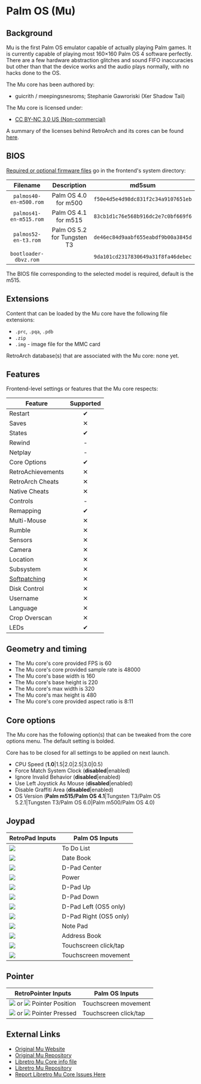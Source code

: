 # Palm OS (Mu)

## Background

Mu is the first Palm OS emulator capable of actually playing Palm games. It is currently capable of playing most 160×160 Palm OS 4 software perfectly. There are a few hardware abstraction glitches and sound FIFO inaccuracies but other than that the device works and the audio plays normally, with no hacks done to the OS.

The Mu core has been authored by:

- guicrith / meepingsnesroms; Stephanie Gawroriski (Xer Shadow Tail)

The Mu core is licensed under:

- [CC BY-NC 3.0 US (Non-commercial)](http://creativecommons.org/licenses/by-nc/3.0/us/)

A summary of the licenses behind RetroArch and its cores can be found [here](../development/licenses.md).

## BIOS

[Required or optional firmware files](https://docs.libretro.com/library/bios/) go in the frontend's system directory:

| Filename          | Description                     | md5sum                           |
|:-----------------:|:-------------------------------:|:--------------------------------:|
| `palmos40-en-m500.rom` | Palm OS 4.0 for m500 | `f50e4d5e4d98dc831f2c34a9107651eb` |
| `palmos41-en-m515.rom` | Palm OS 4.1 for m515 | `83cb1d1c76e568b916dc2e7c0bf669f6` |
| `palmos52-en-t3.rom` | Palm OS 5.2 for Tungsten T3 | `de46ec84d9aabf655eabdf9b00a3845d` |
| `bootloader-dbvz.rom` | | `9da101cd2317830649a31f8fa46debec` |

The BIOS file corresponding to the selected model is required, default is the m515.

## Extensions

Content that can be loaded by the Mu core have the following file extensions:

- `.prc`, `.pqa`, `.pdb`
- `.zip`
- `.img` - image file for the MMC card

RetroArch database(s) that are associated with the Mu core: none yet.

## Features

Frontend-level settings or features that the Mu core respects:

| Feature           | Supported |
|-------------------|:---------:|
| Restart           | ✔         |
| Saves             | ✕         |
| States            | ✔         |
| Rewind            | -         |
| Netplay           | -         |
| Core Options      | ✔         |
| RetroAchievements | ✕         |
| RetroArch Cheats  | ✕         |
| Native Cheats     | ✕         |
| Controls          | -         |
| Remapping         | ✔         |
| Multi-Mouse       | ✕         |
| Rumble            | ✕         |
| Sensors           | ✕         |
| Camera            | ✕         |
| Location          | ✕         |
| Subsystem         | ✕         |
| [Softpatching](../guides/softpatching.md) | ✕         |
| Disk Control      | ✕         |
| Username          | ✕         |
| Language          | ✕         |
| Crop Overscan     | ✕         |
| LEDs              | ✔         |

## Geometry and timing

- The Mu core's core provided FPS is 60
- The Mu core's core provided sample rate is 48000
- The Mu core's base width is 160
- The Mu core's base height is 220
- The Mu core's max width is 320
- The Mu core's max height is 480
- The Mu core's core provided aspect ratio is 8:11

## Core options

The Mu core has the following option(s) that can be tweaked from the core options menu. The default setting is bolded.

Core has to be closed for all settings to be applied on next launch.

- CPU Speed (**1.0**|1.5|2.0|2.5|3.0|0.5)
- Force Match System Clock (**disabled**|enabled)
- Ignore Invalid Behavior (**disabled**|enabled)
- Use Left Joystick As Mouse (**disabled**|enabled)
- Disable Graffiti Area (**disabled**|enabled)
- OS Version (**Palm m515/Palm OS 4.1**|Tungsten T3/Palm OS 5.2.1|Tungsten T3/Palm OS 6.0|Palm m500/Palm OS 4.0)

## Joypad

| RetroPad Inputs                                | Palm OS Inputs |
|------------------------------------------------|----------------|
| ![](../image/retropad/retro_b.png)             | To Do List     |
| ![](../image/retropad/retro_y.png)             | Date Book      |
| ![](../image/retropad/retro_select.png)        | D-Pad Center   |
| ![](../image/retropad/retro_start.png)         | Power          |
| ![](../image/retropad/retro_dpad_up.png)       | D-Pad Up       |
| ![](../image/retropad/retro_dpad_down.png)     | D-Pad Down     |
| ![](../image/retropad/retro_dpad_left.png)     | D-Pad Left (OS5 only)  |
| ![](../image/retropad/retro_dpad_right.png)    | D-Pad Right (OS5 only) |
| ![](../image/retropad/retro_a.png)             | Note Pad       |
| ![](../image/retropad/retro_x.png)             | Address Book   |
| ![](../image/retropad/retro_r1.png)            | Touchscreen click/tap  |
| ![](../image/retropad/retro_left_stick.png)    | Touchscreen movement   |

## Pointer

| RetroPointer Inputs                                                                                                      | Palm OS Inputs      |
|--------------------------------------------------------------------------------------------------------------------------|---------------------------|
| ![](../image/retromouse/retro_mouse.png) or ![](../image/Button_Pack/Gestures/Gesture_Finger_Front.png) Pointer Position | Touchscreen movement |
| ![](../image/retromouse/retro_left.png) or ![](../image/Button_Pack/Gestures/Gesture_Tap.png) Pointer Pressed            | Touchscreen click/tap |

## External Links

- [Original Mu Website](https://meepingsnesroms.github.io/)
- [Original Mu Repository](https://github.com/meepingsnesroms/Mu)
- [Libretro Mu Core info file](https://github.com/libretro/Mu/blob/master/libretroBuildSystem/mu_libretro.info)
- [Libretro Mu Repository](https://github.com/libretro/Mu)
- [Report Libretro Mu Core Issues Here](https://github.com/libretro/Mu/issues)

